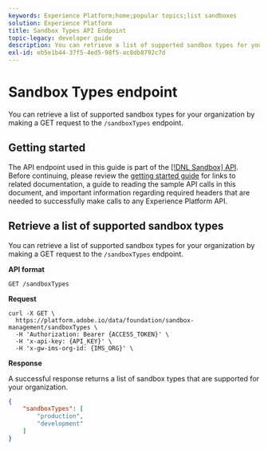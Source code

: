 ```yaml
---
keywords: Experience Platform;home;popular topics;list sandboxes
solution: Experience Platform
title: Sandbox Types API Endpoint
topic-legacy: developer guide
description: You can retrieve a list of supported sandbox types for your organization by making a GET request to the /sandboxTypes endpoint.
exl-id: eb5e1b44-37f5-4ed5-98f5-ac8db8792c7d
---
```

# Sandbox Types endpoint

You can retrieve a list of supported sandbox types for your organization by making a GET request to the `/sandboxTypes` endpoint.

## Getting started

The API endpoint used in this guide is part of the [[!DNL Sandbox] API](https://www.adobe.io/apis/experienceplatform/home/api-reference.html#!acpdr/swagger-specs/sandbox-api.yaml). Before continuing, please review the [getting started guide](./getting-started.md) for links to related documentation, a guide to reading the sample API calls in this document, and important information regarding required headers that are needed to successfully make calls to any Experience Platform API.

## Retrieve a list of supported sandbox types

You can retrieve a list of supported sandbox types for your organization by making a GET request to the `/sandboxTypes` endpoint.

**API format**

```http
GET /sandboxTypes
```

**Request**

```shell
curl -X GET \
  https://platform.adobe.io/data/foundation/sandbox-management/sandboxTypes \
  -H 'Authorization: Bearer {ACCESS_TOKEN}' \
  -H 'x-api-key: {API_KEY}' \
  -H 'x-gw-ims-org-id: {IMS_ORG}' \
```

**Response**

A successful response returns a list of sandbox types that are supported for your organization.

```json
{
    "sandboxTypes": [
        "production",
        "development"
    ]
}
```
